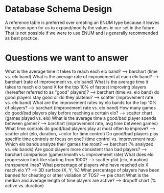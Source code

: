 # Database Schema Design
A reference table is preferred over creating an ENUM type because it leaves the option open for us to expand/modify the values in our set in the future. That is not possible if we were to use ENUM and is generally recommended as best practice.

# Questions we want to answer
What is the average time it takes to reach each elo band? --> barchart (time vs. elo band)
What is the average rate of improvement at each elo band? --> barchart (rate of improvement vs. elo band)
What is the average time it takes to reach elo band X for the top 10% of fastest improving players (hereafter referred to as "good" players)? --> barchart (time vs. elo band)
do good players stay good or do they plateau? --> scatter (improvement rate vs. elo band)
What are the improvement rates by elo bands for the top 10% of players? --> barchart (improvement rate vs. elo band)
How many games do good/bad players play before reaching a certain elo? --> scatter chart (games played vs. elo)
What is the average time a good/bad player spends between games? --> barchart (improvement rate, avg time between games)
What time controls do good/bad players play at most often to improve? --> scatter plot (elo, duration, +color for time control)
Do good/bad players play specific time controls or focus on one? (time control vs. improvement rate)
Which elo bands analyze their games the most? --> barchart (% analyzed vs. elo bands)
Are good players more consistent than bad players? --> barchart comparison (games/month vs. improvement rate)
What does elo progression look like starting from 1000? --> scatter plot (elo, duration) transparent lines?
What percentage of players who have reached elo X reach elo Y? --> 3D surface (X, Y, %)
What percentage of players have been banned for cheating or other violation of TOS? --> pie chart
What is the median and average length of time players are active? --> dropoff chart (% active vs. duration)
